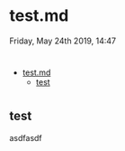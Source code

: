 # test.md
Friday, May 24th 2019, 14:47

#
<!-- <details> -->
<!-- <summary>Table of Contents</summary> -->

<!-- @import "[TOC]" {cmd="toc" depthFrom=1 depthTo=6 orderedList=false} -->
<!-- code_chunk_output -->

* [test.md](#testmd)
	* [test](#test)

<!-- /code_chunk_output -->

<!-- </details> -->

#

## test

asdfasdf
